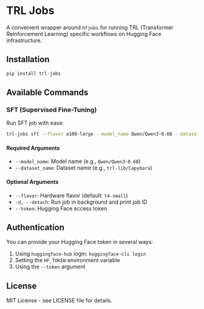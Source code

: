 # TRL Jobs

A convenient wrapper around `hfjobs` for running TRL (Transformer Reinforcement Learning) specific workflows on Hugging Face infrastructure.

## Installation

```bash
pip install trl-jobs
```

## Available Commands

### SFT (Supervised Fine-Tuning)

Run SFT job with ease:

```bash
trl-jobs sft --flavor a100-large --model_name Qwen/Qwen3-0.6B --dataset_name trl-lib/Capybara
```

#### Required Arguments

- `--model_name`: Model name (e.g., `Qwen/Qwen3-0.6B`)
- `--dataset_name`: Dataset name (e.g., `trl-lib/Capybara`)

#### Optional Arguments

- `--flavor`: Hardware flavor (default: `t4-small`)
- `-d, --detach`: Run job in background and print job ID
- `--token`: Hugging Face access token

## Authentication

You can provide your Hugging Face token in several ways:

1. Using `huggingface-hub` login: `huggingface-cli login`
2. Setting the `HF_TOKEN` environment variable
3. Using the `--token` argument

## License

MIT License - see LICENSE file for details.
